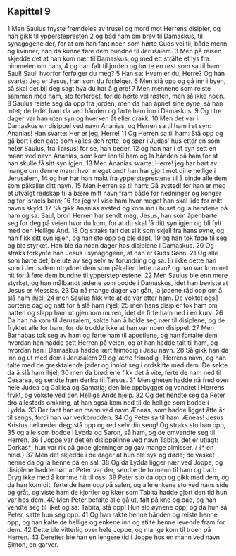 ## Kapittel 9

1 Men Saulus fnyste fremdeles av trusel og mord mot Herrens disipler, og han gikk til ypperstepresten
2 og bad ham om brev til Damaskus, til synagogene der, for at om han fant noen som hørte Guds vei til, både menn og kvinner, han da kunne føre dem bundne til Jerusalem.
3 Men på reisen skjedde det at han kom nær til Damaskus, og med ett strålte et lys fra himmelen om ham,
4 og han falt til jorden og hørte en røst som sa til ham: Saul! Saul! hvorfor forfølger du meg?
5 Han sa: Hvem er du, Herre? Og han svarte: Jeg er Jesus, han som du forfølger.
6 Men stå opp og gå inn i byen, så skal det bli deg sagt hva du har å gjøre!
7 Men mennene som reiste sammen med ham, sto forferdet, for de hørte vel røsten, men så ikke noen.
8 Saulus reiste seg da opp fra jorden; men da han åpnet sine øyne, så han intet; de ledet ham da ved hånden og førte ham inn i Damaskus.
9 Og i tre dager var han uten syn og hverken åt eller drakk.
10 Men det var i Damaskus en disippel ved navn Ananias, og Herren sa til ham i et syn: Ananias! Han svarte: Her er jeg, Herre!
11 Og Herren sa til ham: Stå opp og gå bort i den gate som kalles den rette, og spør i Judas' hus etter en som heter Saulus, fra Tarsus! for se, han beder,
12 og han har i et syn sett en mann ved navn Ananias, som kom inn til ham og la hånden på ham for at han skulle få sitt syn igjen.
13 Men Ananias svarte: Herre! jeg har hørt av mange om denne mann hvor meget ondt han har gjort mot dine hellige i Jerusalem,
14 og her har han makt fra yppersteprestene til å binde alle dem som påkaller ditt navn.
15 Men Herren sa til ham: Gå avsted! for han er meg et utvalgt redskap til å bære mitt navn fram både for hedninger og konger og for Israels barn;
16 for jeg vil vise ham hvor meget han skal lide for mitt navns skyld.
17 Så gikk Ananias avsted og kom inn i huset og la hendene på ham og sa: Saul, bror! Herren har sendt meg, Jesus, han som åpenbarte seg for deg på veien hvor du kom, for at du skal få ditt syn igjen og bli fylt med den Hellige Ånd.
18 Og straks falt det slik som skjell fra hans øyne, og han fikk sitt syn igjen, og han sto opp og ble døpt,
19 og han tok føde til seg og ble styrket. Han ble da noen dager hos disiplene i Damaskus.
20 Og straks forkynte han Jesus i synagogene, at han er Guds Sønn.
21 Og alle som hørte det, ble ute av seg selv av forundring og sa: Er ikke dette han som i Jerusalem utryddet dem som påkaller dette navn? og han var kommet hit for å føre dem bundne til yppersteprestene.
22 Men Saulus ble enn mere styrket, og han målbandt jødene som bodde i Damaskus, idet han beviste at Jesus er Messias.
23 Da nå mange dager var gått, la jødene råd opp om å slå ham ihjel;
24 men Saulus fikk vite at de var etter ham. De voktet også portene dag og natt for å slå ham ihjel;
25 men hans disipler tok ham om natten og slapp ham ut gjennom muren, idet de firte ham ned i en kurv.
26 Da han nå kom til Jerusalem, søkte han å holde seg nær til disiplene; og de fryktet alle for ham, for de trodde ikke at han var noen disippel.
27 Men Barnabas tok seg av ham og førte ham til apostlene, og han fortalte dem hvordan han hadde sett Herren på veien, og at han hadde talt til ham, og hvordan han i Damaskus hadde lært frimodig i Jesu navn.
28 Så gikk han da inn og ut med dem i Jerusalem
29 og lærte frimodig i Herrens navn, og han talte med de gresktalende jøder og innlot seg i ordskifte med dem. De søkte da å slå ham ihjel;
30 men da brødrene fikk det å vite, førte de ham ned til Cesarea, og sendte ham derfra til Tarsus.
31 Menigheten hadde nå fred over hele Judea og Galilea og Samaria; den ble oppbygget og vandret i Herrens frykt, og vokste ved den Hellige Ånds hjelp.
32 Og det hendte seg da Peter dro allesteds omkring, at han også kom ned til de hellige som bodde i Lydda.
33 Der fant han en mann ved navn Æneas, som hadde ligget åtte år til sengs, fordi han var verkbrudden.
34 Og Peter sa til ham: Æneas! Jesus Kristus helbreder deg; stå opp og red selv din seng! Og straks sto han opp,
35 og alle som bodde i Lydda og Saron, så ham, og de omvendte seg til Herren.
36 I Joppe var det en disippelinne ved navn Tabita, det er utlagt: Dorkas*; hun var rik på gode gjerninger og gav mange almisser. / {* en hind.}
37 Men det skjedde i de dager at hun ble syk og døde; de vasket henne da og la henne på en sal.
38 Og da Lydda ligger nær ved Joppe, og disiplene hadde hørt at Peter var der, sendte de to menn til ham og bad: Dryg ikke med å komme hit til oss!
39 Peter sto da opp og gikk med dem, og da han kom dit, førte de ham opp på salen, og alle enkene sto ved hans side og gråt, og viste ham de kjortler og klær som Tabita hadde gjort den tid hun var hos dem.
40 Men Peter befalte alle gå ut, falt på kne og bad, og han vendte seg til liket og sa: Tabita, stå opp! Hun slo øynene opp, og da hun så Peter, satte hun seg opp.
41 Og han rakte henne hånden og reiste henne opp; og han kalte de hellige og enkene inn og stilte henne levende fram for dem.
42 Dette ble vitterlig over hele Joppe, og mange kom til troen på Herren.
43 Deretter ble han en lengere tid i Joppe hos en mann ved navn Simon, en garver.
